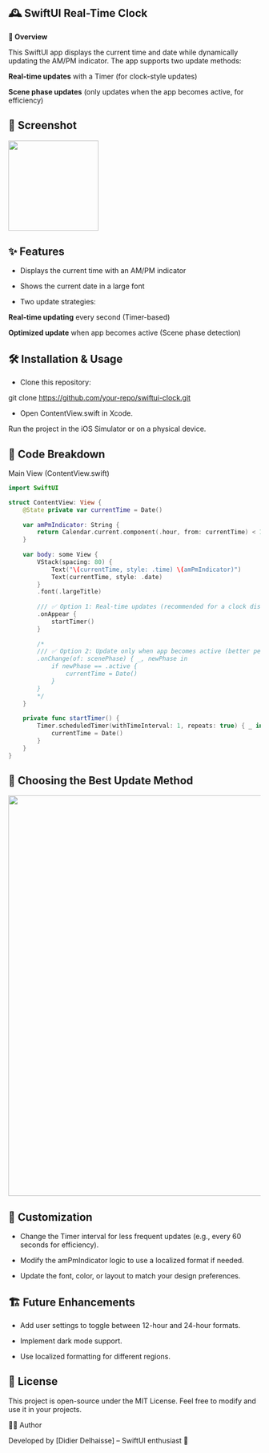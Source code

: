 ## 🕰 SwiftUI Real-Time Clock

**📌 Overview**

This SwiftUI app displays the current time and date while dynamically updating the AM/PM indicator. The app supports two update methods:

**Real-time updates** with a Timer (for clock-style updates)

**Scene phase updates** (only updates when the app becomes active, for efficiency)

## 📸 Screenshot

<img width="180" src="https://github.com/user-attachments/assets/5a53fc3f-3da9-4d7c-85ee-1afcfdf50154" />


## ✨ Features

- Displays the current time with an AM/PM indicator

- Shows the current date in a large font

- Two update strategies:

**Real-time updating** every second (Timer-based)

**Optimized update** when app becomes active (Scene phase detection)

## 🛠 Installation & Usage

- Clone this repository:

git clone https://github.com/your-repo/swiftui-clock.git

- Open ContentView.swift in Xcode.

Run the project in the iOS Simulator or on a physical device.

## 📝 Code Breakdown

Main View (ContentView.swift)

``` Swift
import SwiftUI

struct ContentView: View {
    @State private var currentTime = Date()
    
    var amPmIndicator: String {
        return Calendar.current.component(.hour, from: currentTime) < 12 ? "AM" : "PM"
    }
    
    var body: some View {
        VStack(spacing: 80) {
            Text("\(currentTime, style: .time) \(amPmIndicator)")
            Text(currentTime, style: .date)
        }
        .font(.largeTitle)
        
        /// ✅ Option 1: Real-time updates (recommended for a clock display)
        .onAppear {
            startTimer()
        }
        
        /*
        /// ✅ Option 2: Update only when app becomes active (better performance)
        .onChange(of: scenePhase) { _, newPhase in
            if newPhase == .active {
                currentTime = Date()
            }
        }
        */
    }
    
    private func startTimer() {
        Timer.scheduledTimer(withTimeInterval: 1, repeats: true) { _ in
            currentTime = Date()
        }
    }
}
```

## 🚀 Choosing the Best Update Method

<img width="800" src="https://github.com/user-attachments/assets/16a97467-bdac-46b0-a12f-4c1a07dedb25" />


## 🔧 Customization

- Change the Timer interval for less frequent updates (e.g., every 60 seconds for efficiency).

- Modify the amPmIndicator logic to use a localized format if needed.

- Update the font, color, or layout to match your design preferences.

## 🏗 Future Enhancements

- Add user settings to toggle between 12-hour and 24-hour formats.

- Implement dark mode support.

- Use localized formatting for different regions.

## 📜 License

This project is open-source under the MIT License. Feel free to modify and use it in your projects.

👨‍💻 Author

Developed by [Didier Delhaisse] – SwiftUI enthusiast 🚀
